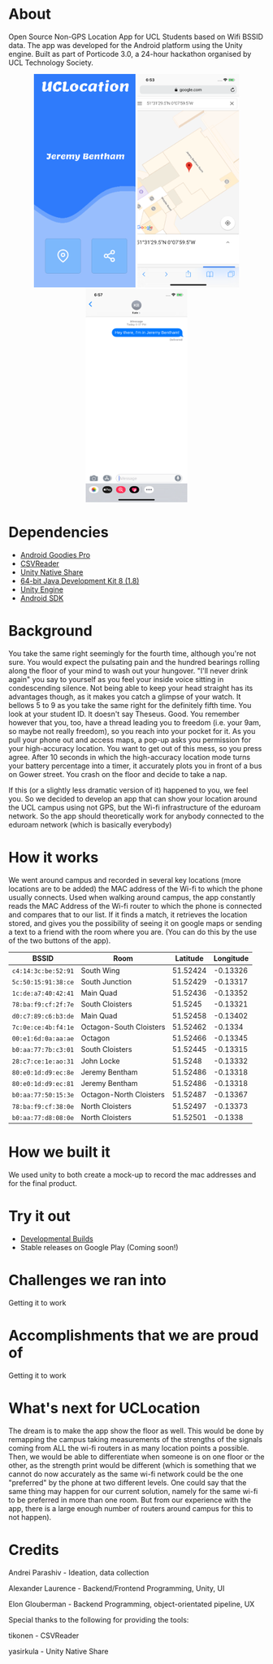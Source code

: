 # About
Open Source Non-GPS Location App for UCL Students based on Wifi BSSID data. The app was developed for the Android platform using the Unity engine. Built as part of Porticode 3.0, a 24-hour hackathon organised by UCL Technology Society.

<p align="center">
<img src="https://github.com/alexlaurence/UCLocation/raw/master/prev1.png" data-canonical-src="https://github.com/alexlaurence/UCLocation/raw/master/prev1.png" width="200" height="420"/>
  <img src="https://github.com/alexlaurence/UCLocation/raw/master/prev2.png" data-canonical-src="https://github.com/alexlaurence/UCLocation/raw/master/prev2.png" width="200" height="420"/>
  <img src="https://github.com/alexlaurence/UCLocation/raw/master/prev3.png" data-canonical-src="https://github.com/alexlaurence/UCLocation/raw/master/prev3.png" width="200" height="420"/>
</p>

# Dependencies
- [Android Goodies Pro](https://www.assetstore.unity3d.com/go/v2?from=%23!%2Fcontent%2F67473)
- [CSVReader](https://github.com/tikonen/blog/blob/master/csvreader/CSVReader.cs)
- [Unity Native Share](https://github.com/yasirkula/UnityNativeShare)
- [64-bit Java Development Kit 8 (1.8)](http://www.oracle.com/technetwork/java/javase/downloads/jdk8-downloads-2133151.html)
- [Unity Engine](https://unity3d.com/get-unity/download)
- [Android SDK](https://docs.unity3d.com/Manual/android-sdksetup.html)

# Background
You take the same right seemingly for the fourth time, although you're not sure. You would expect the pulsating pain and the hundred bearings rolling along the floor of your mind to wash out your hungover. "I'll never drink again" you say to yourself as you feel your inside voice sitting in condescending silence. Not being able to keep your head straight has its advantages though, as it makes you catch a glimpse of your watch. It bellows 5 to 9 as you take the same right for the definitely fifth time. You look at your student ID. It doesn't say Theseus. Good. You remember however that you, too, have a thread leading you to freedom (i.e. your 9am, so maybe not really freedom), so you reach into your pocket for it. As you pull your phone out and access maps, a pop-up asks you permission for your high-accuracy location. You want to get out of this mess, so you press agree. After 10 seconds in which the high-accuracy location mode turns your battery percentage into a timer, it accurately plots you in front of a bus on Gower street. You crash on the floor and decide to take a nap.

If this (or a slightly less dramatic version of it) happened to you, we feel you. So we decided to develop an app that can show your location around the UCL campus using not GPS, but the Wi-fi infrastructure of the eduroam network. So the app should theoretically work for anybody connected to the eduroam network (which is basically everybody)

# How it works
We went around campus and recorded in several key locations (more locations are to be added) the MAC address of the Wi-fi to which the phone usually connects. Used when walking around campus, the app constantly reads the MAC Address of the Wi-fi router to which the phone is connected and compares that to our list. If it finds a match, it retrieves the location stored, and gives you the possibility of seeing it on google maps or sending a text to a friend with the room where you are. (You can do this by the use of the two buttons of the app).

| BSSID               | Room                    | Latitude | Longitude| 
|---------------------|-------------------------|----------|----------| 
| `c4:14:3c:be:52:91` | South Wing              | 51.52424 | -0.13326 | 
| `5c:50:15:91:38:ce` | South Junction          | 51.52429 | -0.13317 | 
| `1c:de:a7:40:42:41` | Main Quad               | 51.52436 | -0.13352 | 
| `78:ba:f9:cf:2f:7e` | South Cloisters         | 51.5245  | -0.13321 | 
| `d0:c7:89:c6:b3:de` | Main Quad               | 51.52458 | -0.13402 | 
| `7c:0e:ce:4b:f4:1e` | Octagon-South Cloisters | 51.52462 | -0.1334  | 
| `00:e1:6d:0a:aa:ae` | Octagon                 | 51.52466 | -0.13345 | 
| `b0:aa:77:7b:c3:01` | South Cloisters         | 51.52445 | -0.13315 | 
| `28:c7:ce:1e:ao:31` | John Locke              | 51.5248  | -0.13332 | 
| `80:e0:1d:d9:ec:8e` | Jeremy Bentham          | 51.52486 | -0.13318 | 
| `80:e0:1d:d9:ec:81` | Jeremy Bentham          | 51.52486 | -0.13318 | 
| `b0:aa:77:50:15:3e` | Octagon-North Cloisters | 51.52487 | -0.13367 | 
| `78:ba:f9:cf:38:0e` | North Cloisters         | 51.52497 | -0.13373 | 
| `b0:aa:77:d8:08:0e` | North Cloisters         | 51.52501 | -0.1338  | 

# How we built it
We used unity to both create a mock-up to record the mac addresses and for the final product.

# Try it out 
- [Developmental Builds](https://github.com/alexlaurence/UCLocation/releases)
- Stable releases on Google Play (Coming soon!)

# Challenges we ran into
Getting it to work

# Accomplishments that we are proud of
Getting it to work

# What's next for UCLocation
The dream is to make the app show the floor as well. This would be done by remapping the campus taking measurements of the strengths of the signals coming from ALL the wi-fi routers in as many location points a possible. Then, we would be able to differentiate when someone is on one floor or the other, as the strength print would be different (which is something that we cannot do now accurately as the same wi-fi network could be the one "preferred" by the phone at two different levels. One could say that the same thing may happen for our current solution, namely for the same wi-fi to be preferred in more than one room. But from our experience with the app, there is a large enough number of routers around campus for this to not happen).

# Credits
Andrei Parashiv - Ideation, data collection

Alexander Laurence - Backend/Frontend Programming, Unity, UI

Elon Glouberman - Backend Programming, object-orientated pipeline, UX

Special thanks to the following for providing the tools:

tikonen - CSVReader

yasirkula - Unity Native Share
